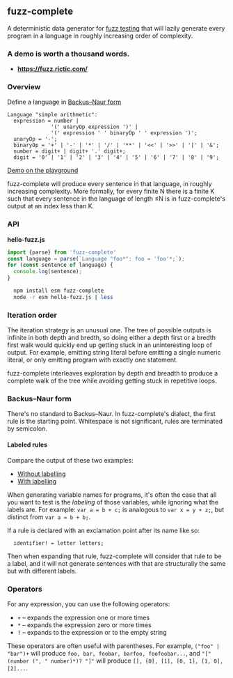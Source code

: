 ## fuzz-complete

A deterministic data generator for [fuzz testing](https://en.wikipedia.org/wiki/Fuzzing) that will lazily generate every program in a language in roughly increasing order of complexity.

### A demo is worth a thousand words.


* **https://fuzz.rictic.com/**


### Overview

Define a language in [Backus–Naur form](https://en.wikipedia.org/wiki/Backus%E2%80%93Naur_form)

```
Language "simple arithmetic":
  expression = number |
              '(' unaryOp expression ')' |
              '(' expression ' ' binaryOp ' ' expression ')';
  unaryOp = '-';
  binaryOp = '+' | '-' | '*' | '/' | '**' | '<<' | '>>' | '|' | '&';
  number = digit+ | digit+ '.' digit+;
  digit = '0' | '1' | '2' | '3' | '4' | '5' | '6' | '7' | '8' | '9';
```
[Demo on the playground](https://fuzz.rictic.com/?input=Language+%22simple+arithmetic%22%3A%0A++expression+%3D+number+%7C%0A++++++++++++++%27%28%27+unaryOp+expression+%27%29%27+%7C%0A++++++++++++++%27%28%27+expression+%27+%27+binaryOp+%27+%27+expression+%27%29%27%3B%0A++unaryOp+%3D+%27-%27%3B%0A++binaryOp+%3D+%27%2B%27+%7C+%27-%27+%7C+%27*%27+%7C+%27%2F%27+%7C+%27**%27+%7C+%27%3C%3C%27+%7C+%27%3E%3E%27+%7C+%27%7C%27+%7C+%27%26%27%3B%0A++number+%3D+digit%2B+%7C+digit%2B+%27.%27+digit%2B%3B%0A++digit+%3D+%270%27+%7C+%271%27+%7C+%272%27+%7C+%273%27+%7C+%274%27+%7C+%275%27+%7C+%276%27+%7C+%277%27+%7C+%278%27+%7C+%279%27%3B)

fuzz-complete will produce every sentence in that language, in roughly increasing complexity. More formally, for every finite N there is a finite K such that every sentence in the language of length ≤N is in fuzz-complete's output at an index less than K.


### API

**hello-fuzz.js**
```javascript
import {parse} from 'fuzz-complete'
const language = parse(`Language "foo*": foo = 'foo'*;`);
for (const sentence of language) {
  console.log(sentence);
}
```

```bash
  npm install esm fuzz-complete
  node -r esm hello-fuzz.js | less
```

### Iteration order

The iteration strategy is an unusual one. The tree of possible outputs is infinite in both depth and bredth, so doing either a depth first or a bredth first walk would quickly end up getting stuck in an uninteresting loop of output. For example, emitting string literal before emitting a single numeric literal, or only emitting program with exactly one statement.

fuzz-complete interleaves exploration by depth and breadth to produce a complete walk of the tree while avoiding getting stuck in repetitive loops.

### Backus–Naur form

There's no standard to Backus–Naur. In fuzz-complete's dialect, the first rule is the starting point. Whitespace is not significant, rules are terminated by semicolon.

#### Labeled rules

Compare the output of these two examples:

* [Without labelling](https://fuzz.rictic.com/?input=Language+%22add+two+variables%22%3A%0A++++file+%3D+%27var+%27+identifier+%27+%3D+%27+identifier+%27+%2B+%27+identifier%3B%0A++++identifier+%3D+letters%3B%0A++++letters+%3D+%27a%27+%7C+%27b%27+%7C+%27c%27+%7C+%27d%27+%7C+%27e%27+%7C+%27f%27+%7C+%27g%27+%7C+letters+letters%3B)
* [With labelling](https://fuzz.rictic.com/?input=Language+%22add+two+variables%22%3A%0A++++file+%3D+%27var+%27+identifier+%27+%3D+%27+identifier+%27+%2B+%27+identifier%3B%0A++++identifier%21+%3D+letters%3B%0A++++letters+%3D+%27a%27+%7C+%27b%27+%7C+%27c%27+%7C+%27d%27+%7C+%27e%27+%7C+%27f%27+%7C+%27g%27+%7C+letters+letters%3B)

When generating variable names for programs, it's often the case that all you want to test is the _labeling_ of those variables, while ignoring what the labels are. For example: `var a = b + c;` is analogous to `var x = y + z;`, but distinct from `var a = b + b;`.

If a rule is declared with an exclamation point after its name like so:

```
  identifier! = letter letters;
```

Then when expanding that rule, fuzz-complete will consider that rule to be a label, and it will not generate sentences with that are structurally the same but with different labels.

### Operators

For any expression, you can use the following operators:

  * `+` – expands the expression one or more times
  * `*` – expands the expression zero or more times
  * `?` – expands to the expression or to the empty string

These operators are often useful with parentheses. For example, `("foo" | "bar")+` will produce `foo, bar, foobar, barfoo, foofoobar...`, and `"[" (number (", " number)*)? "]"` will produce `[], [0], [1], [0, 1], [1, 0], [2]...`.
